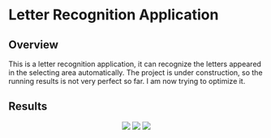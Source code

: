 # Letter Recognition Application

## Overview
This is a letter recognition application, it can recognize the letters appeared in the selecting area automatically. The project is under construction, so the running results is not very perfect so far. I am now trying to optimize it.

## Results

<div align="center">
<img src=https://raw.githubusercontent.com/touristCheng/Letter-Recognition-APP/master/result.jpeg onload='this.width=155'/> 
<img src=https://raw.githubusercontent.com/touristCheng/Letter-Recognition-APP/master/result1.jpeg onload='this.width=155'/>
<img src=https://raw.githubusercontent.com/touristCheng/Letter-Recognition-APP/master/result2.jpeg onload='this.width=155'/>
</div>
